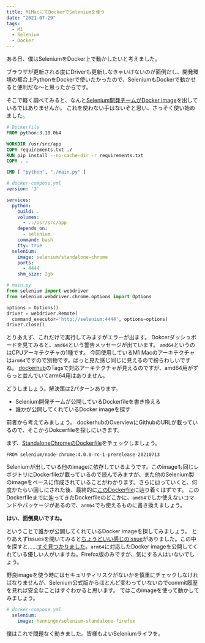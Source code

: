 ```yaml
---
title: M1MacにてDockerでSeleniumを使う
date: "2021-07-29"
tags:
  - M1
  - Selenium
  - Docker
---
```


ある日、僕はSeleniumをDocker上で動かしたいと考えました。

ブラウザが更新される度にDriverも更新しなきゃいけないのが面倒だし、開発環境の都合上PythonをDockerで使いたかったので、SeleniumもDockerで動かせると便利だな〜と思ったからです。

そこで軽く調べてみると、なんと[Selenium開発チームがDocker image](https://hub.docker.com/r/selenium/standalone-chrome)を出しているではありませんか。
これを使わない手はないぞと思い、さっそく使い始めました。


```Dockerfile
# Dockerfile
FROM python:3.10.0b4

WORKDIR /usr/src/app
COPY requirements.txt ./
RUN pip install --no-cache-dir -r requirements.txt
COPY . .

CMD [ "python", "./main.py" ]
```


```yml
# docker-compose.yml
version: '3'

services: 
  python:
    build: .
    volumes: 
      - .:/usr/src/app
    depends_on: 
      - selenium
    command: bash
    tty: true
  selenium:
    image: selenium/standalone-chrome
    ports: 
      - 4444
    shm_size: 2gb
```


```py
# main.py
from selenium import webdriver
from selenium.webdriver.chrome.options import Options

options = Options()
driver = webdriver.Remote(
  command_executor='http://selenium:4444', options=options)
driver.close()
```
とりあえず、これだけで実行してみますがエラーが出ます。
Dokcerダッシュボードを見てみると、`amd64`という警告メッセージが出ています。
`amd64`というのはCPUアーキテクチャの1種です。
今回使用しているM1 Macのアーキテクチャは`arm64`ですので別物です。ぱっと見た感じ同じに見えるので紛らわしいですね。
[dockerhub](https://hub.docker.com/r/selenium/standalone-chrome)のTagsで対応アーキテクチャが見えるのですが、amd64用がずらっと並んでいてarm64用はありません。


どうしましょう。解決策は2パターンあります。
- Selenium開発チームが公開しているDockerfileを書き換える
- 誰かが公開してくれているDocker imageを探す


前者から考えてみましょう。
dockerhubのOverviewにGithubのURLが載っているので、そこからDokcerfileを探しにいきます。


まず、[StandaloneChromeのDockerfile](https://github.com/SeleniumHQ/docker-selenium/blob/trunk/StandaloneChrome/Dockerfile)をチェックしましょう。
```
FROM selenium/node-chrome:4.0.0-rc-1-prerelease-20210713
```
Seleniumが出している他のimageに依存しているようです。このimageも同じレポジトリにDockerfileが載っているので読んでみますが、また他のSelenium製のimageをベースに作成されていることがわかります。さらに辿っていくと、何度かたらい回しにされた後、最終的に[このDockerfile](https://github.com/SeleniumHQ/docker-selenium/blob/trunk/Base/Dockerfile)に辿り着くはずです。
このDockerfileまでに辿ってきたDockerfileのどこかに、`amd64`でしか使えないコマンドやパッケージがあるので、`arm64`でも使えるものに書き換えましょう。

**はい、面倒臭いですね。**

ということで誰かが公開してくれているDocker imageを探してみましょう。
とりあえずissuesを開いてみると[ちょうどいい感じのissue](https://github.com/SeleniumHQ/docker-selenium/issues/1076)がありました。この中を探すと……[すぐ見つかりました](https://github.com/SeleniumHQ/docker-selenium/issues/1076#issuecomment-763017837)。`arm64`に対応したDocker imageを公開してくれている優しい人がいますね。Firefox版のみですが、気にする人はいないでしょう。

野良imageを使う時にはセキュリティリスクがないかを慎重にチェックしなければなりませんが、Selenium公式版からほとんど変わっていないのでcommit履歴を見れば安全なことはすぐわかると思います。
ではこのimageを使って動かしてみましょう。

```yml
# docker-compose.yml
  selenium:
    image: henningn/selenium-standalone-firefox
```

僕はこれで問題なく動きました。皆様もよいSeleniumライフを。
